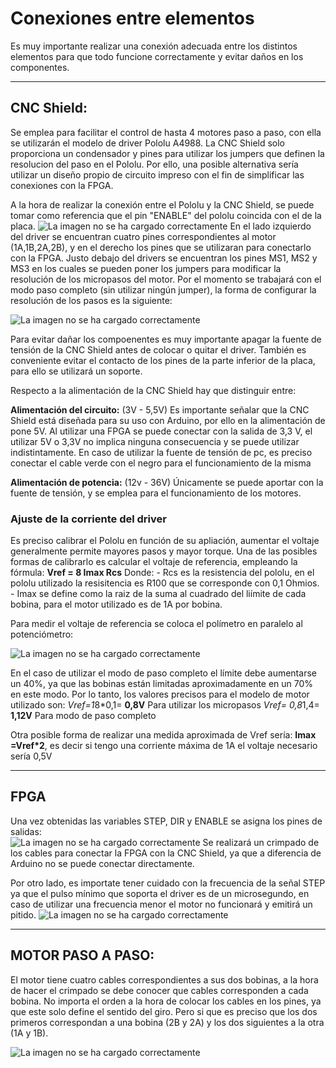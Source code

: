 
# **Conexiones entre elementos**
Es muy importante realizar una conexión adecuada entre los distintos elementos para que todo funcione correctamente y evitar daños en los componentes.

---
## **CNC Shield**:
Se emplea para facilitar el control de hasta 4 motores paso a paso, con ella se utilizarán el modelo de driver Pololu A4988.
La CNC Shield solo proporciona un condensador y pines para utilizar los jumpers que definen la resolucion del paso en el Pololu. Por ello, una posible alternativa sería utilizar un diseño propio de circuito impreso con el fin de simplificar las conexiones con la FPGA.

A la hora de realizar la conexión entre el Pololu y la CNC Shield, se puede tomar como referencia que el pin "ENABLE" del pololu coincida con el de la placa.
![La imagen no se ha cargado correctamente](https://github.com/sanchezco/proyecto_scanner3D/blob/master/Imgs/CNC%20Shield.PNG "CNC Shield y Pololu")
En el lado izquierdo del driver se encuentran cuatro pines correspondientes al motor (1A,1B,2A,2B), y en el derecho los pines que se utilizaran para conectarlo con la FPGA.
Justo debajo del drivers se encuentran los pines MS1, MS2 y MS3 en los cuales se pueden poner los jumpers para modificar la resolución de los micropasos del motor. Por el momento se trabajará con el modo paso completo (sin utilizar ningún jumper), la forma de configurar la resolución de los pasos es la siguiente:

![La imagen no se ha cargado correctamente](https://github.com/sanchezco/proyecto_scanner3D/blob/master/Imgs/A4988%20Stepper%20Motor%20Driver%20Carrier.png)

Para evitar dañar los compoenentes es muy importante apagar la fuente de tensión de la CNC Shield antes de colocar o quitar el driver.
También es conveniente evitar el contacto de los pines de la parte inferior de la placa, para ello se utilizará un soporte.

Respecto a la alimentación de la CNC Shield hay que distinguir entre: 

**Alimentación del circuito:** (3V - 5,5V)
  Es importante señalar que la CNC Shield está diseñada para su uso con Arduino, por ello en la alimentación de pone 5V. Al utilizar una FPGA se puede conectar con la salida de 3,3 V, el utilizar 5V o 3,3V no implica ninguna consecuencia y se puede utilizar indistintamente.
  En caso de utilizar la fuente de tensión de pc, es preciso conectar el cable verde con el negro para el funcionamiento de la misma
  
  **Alimentación de potencia:** (12v - 36V)
  Únicamente se puede aportar con la fuente de tensión, y se emplea para el funcionamiento de los motores.
  
### **Ajuste de la corriente del driver**
  Es preciso calibrar el Pololu en función de su apliación, aumentar el voltaje generalmente permite mayores pasos y mayor torque.
  Una de las posibles formas de calibrarlo es calcular el voltaje de referencia, empleando la fórmula: **Vref = 8 Imax Rcs**
 Donde: - Rcs es la resistencia del pololu, en el pololu utilizado la resisitencia es R100 que se corresponde con 0,1 Ohmios.
        - Imax se define como la raiz de la suma al cuadrado del liímite de cada bobina, para el motor utilizado es de 1A por bobina.
   
   Para medir el voltaje de referencia se coloca el polímetro en paralelo al potenciómetro:
   
   ![La imagen no se ha cargado correctamente](https://github.com/sanchezco/proyecto_scanner3D/blob/master/Imgs/Calibrado_Pololu.png "Calibrado del Pololu")
  
En el caso de utilizar el modo de paso completo el límite debe aumentarse un 40%, ya que las bobinas están limitadas aproximadamente en un 70% en este modo. Por lo tanto, los valores precisos para el modelo de motor utilizado son:
    *Vref=1*8*0,1= **0,8V**    Para utilizar los micropasos 
    *Vref= 0,8*1,4= **1,12V**  Para modo de paso completo

Otra posible forma de realizar una medida aproximada de Vref sería: **Imax =Vref*2**, es decir si tengo una corriente máxima de 1A el voltaje necesario sería 0,5V


---
## **FPGA**
Una vez obtenidas las variables STEP, DIR y ENABLE se asigna los pines de salidas:   
![La imagen no se ha cargado correctamente](https://github.com/sanchezco/proyecto_scanner3D/blob/master/Imgs/FPGA_pinOut.png "FPGA pin outs")
Se realizará un crimpado de los cables para conectar la FPGA con la CNC Shield, ya que a diferencia de Arduino no se puede conectar directamente. 

Por otro lado, es importate tener cuidado con la frecuencia de la señal STEP ya que el pulso mínimo que soporta el driver es de un microsegundo, en caso de utilizar una frecuencia menor el motor no funcionará y emitirá un pitido.
![La imagen no se ha cargado correctamente](https://github.com/sanchezco/proyecto_scanner3D/blob/master/Imgs/Diagrama%20tiempos%20pololu.png "Diagrama de tiempos Pololu")


---
## **MOTOR PASO A PASO**:
El motor tiene cuatro cables correspondientes a sus dos bobinas, a la hora de hacer el crimpado se debe conocer que cables corresponden a cada bobina.
No importa el orden a la hora de colocar los cables en los pines, ya que este solo define el sentido del giro. Pero si que es preciso que los dos primeros correspondan a una bobina (2B y 2A) y los dos siguientes a la otra (1A y 1B).

![La imagen no se ha cargado correctamente](https://github.com/sanchezco/proyecto_scanner3D/blob/master/Imgs/pololu_A4988.png "pololu")
